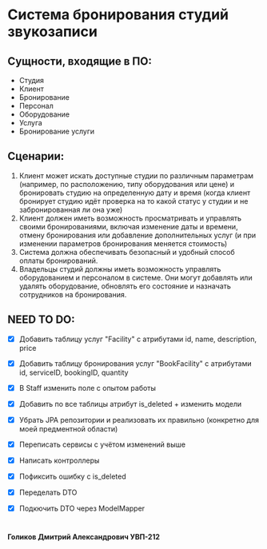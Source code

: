 # Система бронирования студий звукозаписи

## Сущности, входящие в ПО:

- Студия 
- Клиент 
- Бронирование 
- Персонал
- Оборудование
- Услуга
- Бронирование услуги

## Сценарии:

1) Клиент может искать доступные студии по различным параметрам (например, по расположению, типу оборудования или цене) и бронировать студию на определенную дату и время (когда клиент бронирует студию идёт проверка на то какой статус у студии и не забронированная ли она уже)
2) Клиент должен иметь возможность просматривать и управлять своими бронированиями, включая изменение даты и времени, отмену бронирования или добавление дополнительных услуг (и при изменении параметров бронирования меняется стоимость)
3) Система должна обеспечивать безопасный и удобный способ оплаты бронирований.
4) Владельцы студий должны иметь возможность управлять оборудованием и персоналом в системе. Они могут добавлять или удалять оборудование, обновлять его состояние и назначать сотрудников на бронирования.


## NEED TO DO:

- [x] Добавить таблицу услуг "Facility" с атрибутами id, name, description, price
- [x] Добавить таблицу бронирования услуг "BookFacility" с атрибутами id, serviceID, bookingID, quantity
- [x] В Staff изменить поле с опытом работы
- [x] Добавить по все таблицы атрибут is_deleted + изменить модели
- [x] Убрать JPA репозитории и реализовать их правильно (конкретно для моей предментной области)
- [x] Переписать сервисы с учётом изменений выше
- [x] Написать контроллеры
- [x] Пофиксить ошибку с is_deleted
- [x] Переделать DTO
- [x] Подкючить DTO через ModelMapper


#

#### Голиков Дмитрий Александрович УВП-212
